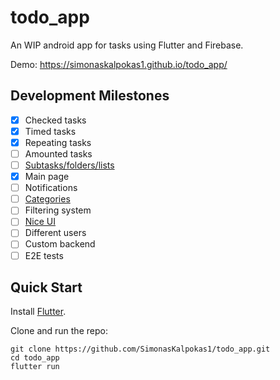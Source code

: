 # todo_app

An WIP android app for tasks using Flutter and Firebase.

Demo: https://simonaskalpokas1.github.io/todo_app/

## Development Milestones
- [x] Checked tasks
- [x] Timed tasks
- [x] Repeating tasks
- [ ] Amounted tasks
- [ ] [Subtasks/folders/lists](https://todo-aobhnf4kc-simonaskalpokas1.vercel.app)
- [x] Main page
- [ ] Notifications
- [ ] [Categories](https://todo-ko12v8f5y-simonaskalpokas1.vercel.app)
- [ ] Filtering system
- [ ] [Nice UI](https://todo-akhu1wpe5-simonaskalpokas1.vercel.app/)
- [ ] Different users
- [ ] Custom backend
- [ ] E2E tests

## Quick Start

Install [Flutter](https://flutter.dev/).

Clone and run the repo:
```console
git clone https://github.com/SimonasKalpokas1/todo_app.git
cd todo_app
flutter run
```
